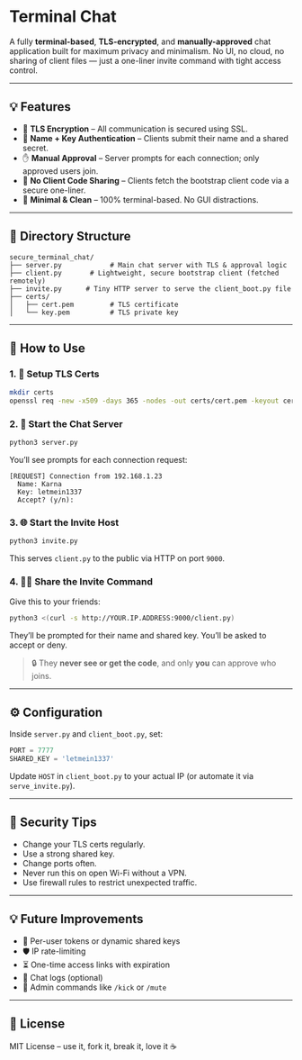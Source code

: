 # Terminal Chat

A fully **terminal-based**, **TLS-encrypted**, and **manually-approved** chat application built for maximum privacy and minimalism. No UI, no cloud, no sharing of client files — just a one-liner invite command with tight access control.

---

## 💡 Features

- 🔐 **TLS Encryption** – All communication is secured using SSL.
- 👤 **Name + Key Authentication** – Clients submit their name and a shared secret.
- ✋ **Manual Approval** – Server prompts for each connection; only approved users join.
- 🧠 **No Client Code Sharing** – Clients fetch the bootstrap client code via a secure one-liner.
- 🧼 **Minimal & Clean** – 100% terminal-based. No GUI distractions.

---

## 📁 Directory Structure

```
secure_terminal_chat/
├── server.py            # Main chat server with TLS & approval logic
├── client.py       # Lightweight, secure bootstrap client (fetched remotely)
├── invite.py      # Tiny HTTP server to serve the client_boot.py file
├── certs/
│   ├── cert.pem         # TLS certificate
│   └── key.pem          # TLS private key
```

---

## 🚀 How to Use

### 1. 🔧 Setup TLS Certs
```bash
mkdir certs
openssl req -new -x509 -days 365 -nodes -out certs/cert.pem -keyout certs/key.pem
```

### 2. 🔐 Start the Chat Server
```bash
python3 server.py
```
You’ll see prompts for each connection request:
```
[REQUEST] Connection from 192.168.1.23
  Name: Karna
  Key: letmein1337
  Accept? (y/n):
```

### 3. 🌐 Start the Invite Host
```bash
python3 invite.py
```

This serves `client.py` to the public via HTTP on port `9000`.

### 4. 🧑‍💻 Share the Invite Command
Give this to your friends:
```bash
python3 <(curl -s http://YOUR.IP.ADDRESS:9000/client.py)
```
They’ll be prompted for their name and shared key. You’ll be asked to accept or deny.

> 🔒 They **never see or get the code**, and only **you** can approve who joins.

---

## ⚙️ Configuration

Inside `server.py` and `client_boot.py`, set:
```python
PORT = 7777
SHARED_KEY = 'letmein1337'
```
Update `HOST` in `client_boot.py` to your actual IP (or automate it via `serve_invite.py`).

---

## 🔐 Security Tips
- Change your TLS certs regularly.
- Use a strong shared key.
- Change ports often.
- Never run this on open Wi-Fi without a VPN.
- Use firewall rules to restrict unexpected traffic.

---

## 💡 Future Improvements
- 🔐 Per-user tokens or dynamic shared keys
- 🛡️ IP rate-limiting
- ⏳ One-time access links with expiration
- 📜 Chat logs (optional)
- 🧰 Admin commands like `/kick` or `/mute`

---

## 📜 License
MIT License – use it, fork it, break it, love it ☕
